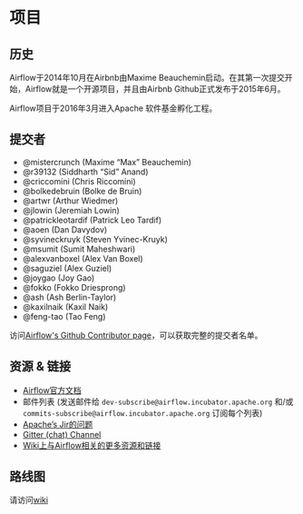 # 项目

## 历史

Airflow于2014年10月在Airbnb由Maxime Beauchemin启动。在其第一次提交开始，Airflow就是一个开源项目，并且由Airbnb Github正式发布于2015年6月。

Airflow项目于2016年3月进入Apache 软件基金孵化工程。

## 提交者

* @mistercrunch \(Maxime “Max” Beauchemin\)
* @r39132 \(Siddharth “Sid” Anand\)
* @criccomini \(Chris Riccomini\)
* @bolkedebruin \(Bolke de Bruin\)
* @artwr \(Arthur Wiedmer\)
* @jlowin \(Jeremiah Lowin\)
* @patrickleotardif \(Patrick Leo Tardif\)
* @aoen \(Dan Davydov\)
* @syvineckruyk \(Steven Yvinec-Kruyk\)
* @msumit \(Sumit Maheshwari\)
* @alexvanboxel \(Alex Van Boxel\)
* @saguziel \(Alex Guziel\)
* @joygao \(Joy Gao\)
* @fokko \(Fokko Driesprong\)
* @ash \(Ash Berlin-Taylor\)
* @kaxilnaik \(Kaxil Naik\)
* @feng-tao \(Tao Feng\)

访问[Airflow's Github Contributor page](https://github.com/apache/incubator-airflow/graphs/contributors)，可以获取完整的提交者名单。

## 资源 & 链接

* [Airflow官方文档](http://airflow.apache.org/)
* 邮件列表 \(发送邮件给 `dev-subscribe@airflow.incubator.apache.org` 和/或 `commits-subscribe@airflow.incubator.apache.org` 订阅每个列表\)
* [Apache’s Jir的问题](https://issues.apache.org/jira/browse/AIRFLOW)
* [Gitter \(chat\) Channel](https://gitter.im/airbnb/airflow)
* [Wiki上与Airflow相关的更多资源和链接](https://cwiki.apache.org/confluence/display/AIRFLOW/Airflow+Links)

## 路线图

请访问[wiki](https://cwiki.apache.org/confluence/display/AIRFLOW/Airflow+Home)


